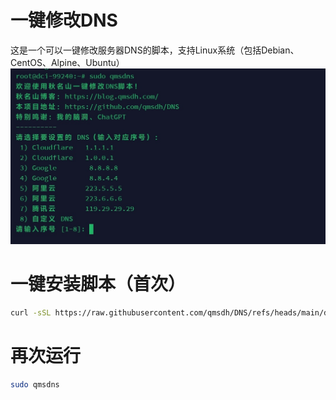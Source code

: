 # 一键修改DNS
这是一个可以一键修改服务器DNS的脚本，支持Linux系统（包括Debian、CentOS、Alpine、Ubuntu）
![截图](https://raw.githubusercontent.com/qmsdh/DNS/refs/heads/main/img.png)

# 一键安装脚本（首次）
```bash
curl -sSL https://raw.githubusercontent.com/qmsdh/DNS/refs/heads/main/dns_set.sh -o dns_set.sh && chmod +x dns_set.sh && bash dns_set.sh && sudo qmsdns
```

# 再次运行
```bash
sudo qmsdns
```
